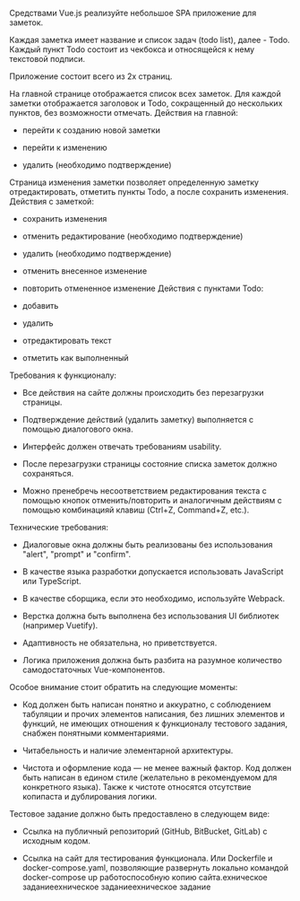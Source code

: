 <div class="spoiler__content"><p>Средствами Vue.js реализуйте небольшое SPA приложение для заметок.</p><p>Каждая заметка имеет название и список задач (todo list), далее - Todo. Каждый пункт Todo состоит из чекбокса и относящейся к нему текстовой подписи.</p><p>Приложение состоит всего из 2х страниц.</p><p>На главной странице отображается список всех заметок. Для каждой заметки отображается заголовок и Todo, сокращенный до нескольких пунктов, без возможности отмечать. Действия на главной:</p><ul><li><p>перейти к созданию новой заметки</p></li><li><p>перейти к изменению</p></li><li><p>удалить (необходимо подтверждение)</p></li></ul><p>Страница изменения заметки позволяет определенную заметку отредактировать, отметить пункты Todo, а после сохранить изменения. Действия с заметкой:</p><ul><li><p>сохранить изменения</p></li><li><p>отменить редактирование (необходимо подтверждение)</p></li><li><p>удалить (необходимо подтверждение)</p></li><li><p>отменить внесенное изменение</p></li><li><p>повторить отмененное изменение Действия с пунктами Todo:</p></li><li><p>добавить</p></li><li><p>удалить</p></li><li><p>отредактировать текст</p></li><li><p>отметить как выполненный</p></li></ul><p>Требования к функционалу:</p><ul><li><p>Все действия на сайте должны происходить без перезагрузки страницы.</p></li><li><p>Подтверждение действий (удалить заметку) выполняется с помощью диалогового окна.</p></li><li><p>Интерфейс должен отвечать требованиям usability.</p></li><li><p>После перезагрузки страницы состояние списка заметок должно сохраняться.</p></li><li><p>Можно пренебречь несоответствием редактирования текста с помощью кнопок отменить/повторить и аналогичным действиям с помощью комбинацияй клавиш (Ctrl+Z, Command+Z, etc.).</p></li></ul><p>Технические требования:</p><ul><li><p>Диалоговые окна должны быть реализованы без использования "alert", "prompt" и "confirm".</p></li><li><p>В качестве языка разработки допускается использовать JavaScript или TypeScript.</p></li><li><p>В качестве сборщика, если это необходимо, используйте Webpack.</p></li><li><p>Верстка должна быть выполнена без использования UI библиотек (например Vuetify).</p></li><li><p>Адаптивность не обязательна, но приветствуется.</p></li><li><p>Логика приложения должна быть разбита на разумное количество самодостаточных Vue-компонентов.</p></li></ul><p>Особое внимание стоит обратить на следующие моменты:</p><ul><li><p>Код должен быть написан понятно и аккуратно, с соблюдением табуляции и прочих элементов написания, без лишних элементов и функций, не имеющих отношения к функционалу тестового задания, снабжен понятными комментариями.</p></li><li><p>Читабельность и наличие элементарной архитектуры.</p></li><li><p>Чистота и оформление кода — не менее важный фактор. Код должен быть написан в едином стиле (желательно в рекомендуемом для конкретного языка). Также к чистоте относятся отсутствие копипаста и дублирования логики.</p></li></ul><p>Тестовое задание должно быть предоставлено в следующем виде:</p><ul><li><p>Ссылка на публичный репозиторий (GitHub, BitBucket, GitLab) с исходным кодом.</p></li><li><p>Ссылка на сайт для тестирования функционала. Или Dockerfile и docker-compose.yaml, позволяющие развернуть локально командой docker-compose up работоспособную копию сайта.ехническое заданиеехническое заданиеехническое задание</p><p></p></li></ul><p></p></div>
